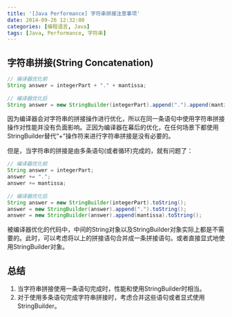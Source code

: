 ```yaml
---
title: '[Java Performance] 字符串拼接注意事项'
date: 2014-09-26 12:32:00
categories: [编程语言, Java]
tags: [Java, Performance, 字符串]
---
```


## 字符串拼接(String Concatenation)

```java
// 编译器优化前  
String answer = integerPart + "." + mantissa;  
  
// 编译器优化后  
String answer = new StringBuilder(integerPart).append(".").append(mantissa).toString();  
```

因为编译器会对字符串的拼接操作进行优化，所以在同一条语句中使用字符串拼接操作对性能并没有负面影响。正因为编译器在幕后的优化，在任何场景下都使用StringBuilder替代“+”操作符来进行字符串拼接是没有必要的。

<!-- More -->

但是，当字符串的拼接是由多条语句(或者循环)完成的，就有问题了：

```java
// 编译器优化前  
String answer = integerPart;  
answer += ".";  
answer += mantissa;  
  
// 编译器优化后  
String answer = new StringBuilder(integerPart).toString();  
answer = new StringBuilder(answer).append(".").toString();  
answer = new StringBuilder(answer).append(mantissa).toString();  
```

被编译器优化的代码中，中间的String对象以及StringBuilder对象实际上都是不需要的。此时，可以考虑将以上的拼接语句合并成一条拼接语句。或者直接显式地使用StringBuilder对象。

## 总结

1. 当字符串拼接使用一条语句完成时，性能和使用StringBuilder时相当。
2. 对于使用多条语句完成字符串拼接时，考虑合并这些语句或者显式使用StringBuilder。
